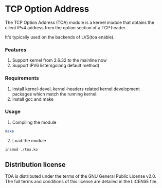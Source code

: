 # TCP Option Address

The TCP Option Address (TOA) module is a kernel module that obtains the client IPv4 address from the option section of a TCP header.

It's typically used on the backends of LVS(toa enable).

### Features

1. Support kernel from 2.6.32 to the mainline now
2. Support IPV6 listen(golang default method)

### Requirements

1. Install kernel-devel, kernel-headers related kernel development packages which match the running kernel.
2. Install gcc and make

### Usage

1. Compiling the module

```bash
make
```

2. Load the module

```bash
insmod ./toa.ko
```

## Distribution license

TOA is distributed under the terms of the GNU General Public License v2.0. The full terms and conditions of this license are detailed in the LICENSE file.
